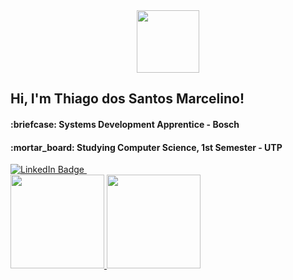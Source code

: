 <div id="header" align="center">
  <img src="https://media.giphy.com/media/WFZvB7VIXBgiz3oDXE/giphy.gif" width="100"/>
</div>

<h2>Hi, I'm Thiago dos Santos Marcelino!</h2>
<h4>:briefcase: Systems Development Apprentice - Bosch</h4>
<h4>:mortar_board: Studying Computer Science, 1st Semester - UTP</h4>

<div id="badges">
 <a href="https://www.linkedin.com/in/thiagodsmarcelino/" target="_blank">
    <img src="https://img.shields.io/badge/LinkedIn-blue?style=for-the-badge&logo=linkedin&logoColor=white" alt="LinkedIn Badge"/>
  </a>
  <img src="https://komarev.com/ghpvc/?username=ThiagoDSMarcelino&style=flat-square&color=blue" alt=""/>
</div>

<div>
  <a href="https://github.com/ThiagoDSMarcelino">
    <img height="150em" src="https://github-readme-stats.vercel.app/api?username=ThiagoDSMarcelino&show_icons=true&theme=synthwave"/>
    <img height="150em" src="https://github-readme-stats.vercel.app/api/top-langs/?username=ThiagoDSMarcelino&layout=compact&theme=synthwave"/>
  <a/>
</div>
